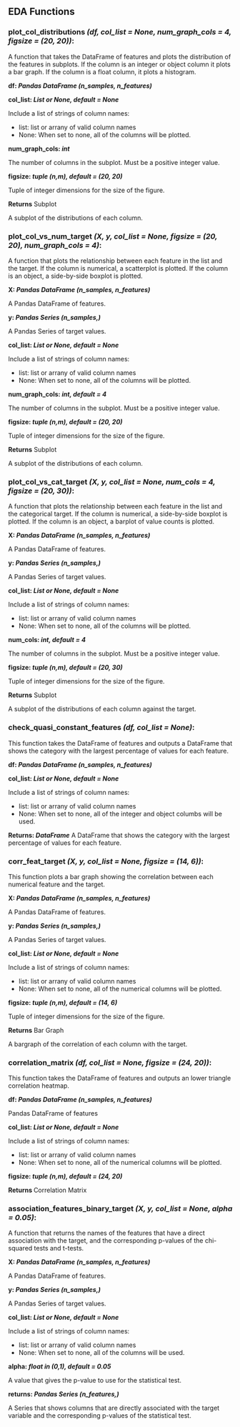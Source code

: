 ## EDA Functions

### plot_col_distributions ***(df, col_list = None, num_graph_cols = 4, figsize = (20, 20))***:

A function that takes the DataFrame of features and plots the distribution of the features in subplots. 
If the column is an integer or object column it plots a bar graph. If the column is a float column, it plots a histogram.

<b>df: </b> ***Pandas DataFrame (n_samples, n_features)***

<b>col_list: </b> ***List or None, default = None***

Include a list of strings of column names:
- list: list or arrany of valid column names
- None: When set to none, all of the columns will be plotted.

<b>num_graph_cols: </b> ***int***

The number of columns in the subplot. Must be a positive integer value.

<b>figsize: </b> ***tuple (n,m), default = (20, 20)***

Tuple of integer dimensions for the size of the figure.

<b>Returns</b> Subplot

A subplot of the distributions of each column.

### plot_col_vs_num_target ***(X, y, col_list = None, figsize = (20, 20), num_graph_cols = 4)***:

A function that plots the relationship between each feature in the list and the target. 
If the column is numerical, a scatterplot is plotted. If the column is an object, a side-by-side boxplot is plotted.
    
<b>X: </b> ***Pandas DataFrame (n_samples, n_features)***

A Pandas DataFrame of features.
    
<b>y: </b> ***Pandas Series (n_samples,)***

A Pandas Series of target values.
    
<b>col_list: </b> ***List or None, default = None***

Include a list of strings of column names:
- list: list or arrany of valid column names
- None: When set to none, all of the columns will be plotted.

<b>num_graph_cols: </b> ***int, default = 4***

The number of columns in the subplot. Must be a positive integer value.

<b>figsize: </b> ***tuple (n,m), default = (20, 20)***

Tuple of integer dimensions for the size of the figure.

<b>Returns</b> Subplot

A subplot of the distributions of each column.


### plot_col_vs_cat_target ***(X, y, col_list = None, num_cols = 4, figsize = (20, 30))***:

A function that plots the relationship between each feature in the list and the categorical target. 
If the column is numerical, a side-by-side boxplot is plotted. If the column is an object, a barplot of value counts is plotted.
    
<b>X: </b> ***Pandas DataFrame (n_samples, n_features)***

A Pandas DataFrame of features.
    
<b>y: </b> ***Pandas Series (n_samples,)***

A Pandas Series of target values.
    
<b>col_list: </b> ***List or None, default = None***

Include a list of strings of column names:
- list: list or arrany of valid column names
- None: When set to none, all of the columns will be plotted.

<b>num_cols: </b> ***int, default = 4***

The number of columns in the subplot. Must be a positive integer value.

<b>figsize: </b> ***tuple (n,m), default = (20, 30)***

Tuple of integer dimensions for the size of the figure.

<b>Returns</b> Subplot

A subplot of the distributions of each column against the target.

### check_quasi_constant_features ***(df, col_list = None)***:

This function takes the DataFrame of features and outputs a DataFrame that shows the category with the largest percentage of values for each feature.
    
<b>df: </b> ***Pandas DataFrame (n_samples, n_features)***

<b>col_list: </b> ***List or None, default = None***

Include a list of strings of column names:
- list: list or arrany of valid column names
- None: When set to none, all of the integer and object columbs will be used.
    
<b> Returns: </b> ***DataFrame***
A DataFrame that shows the category with the largest percentage of values for each feature.

### corr_feat_target ***(X, y, col_list = None, figsize = (14, 6))***:

This function plots a bar graph showing the correlation between each numerical feature and the target.

<b>X: </b> ***Pandas DataFrame (n_samples, n_features)***

A Pandas DataFrame of features.
    
<b>y: </b> ***Pandas Series (n_samples,)***

A Pandas Series of target values.
    
<b>col_list: </b> ***List or None, default = None***

Include a list of strings of column names:
- list: list or arrany of valid column names
- None: When set to none, all of the numerical columns will be plotted.

<b>figsize: </b> ***tuple (n,m), default = (14, 6)***

Tuple of integer dimensions for the size of the figure.

<b>Returns</b> Bar Graph

A bargraph of the correlation of each column with the target.

### correlation_matrix ***(df, col_list = None, figsize = (24, 20))***:

This function takes the DataFrame of features and outputs an lower triangle correlation heatmap.
    
<b>df: </b> ***Pandas DataFrame (n_samples, n_features)***

Pandas DataFrame of features
    
<b>col_list: </b> ***List or None, default = None***

Include a list of strings of column names:
- list: list or arrany of valid column names
- None: When set to none, all of the numerical columns will be plotted.
    
<b>figsize: </b> ***tuple (n,m), default = (24, 20)***

<b> Returns </b> Correlation Matrix

### association_features_binary_target ***(X, y, col_list = None, alpha = 0.05)***:

A function that returns the names of the features that have a direct association with the target, and the corresponding p-values of the chi-squared tests and t-tests.
    
<b>X: </b> ***Pandas DataFrame (n_samples, n_features)***

A Pandas DataFrame of features.
    
<b>y: </b> ***Pandas Series (n_samples,)***

A Pandas Series of target values.

<b>col_list: </b> ***List or None, default = None***

Include a list of strings of column names:
- list: list or arrany of valid column names
- None: When set to none, all of the columns will be used.
   
<b>alpha: </b> ***float in (0,1), default = 0.05*** 

A value that gives the p-value to use for the statistical test.
    
<b>returns: </b> ***Pandas Series (n_features,)***

A Series that shows columns that are directly associated with the target variable and the corresponding p-values of the statistical test.
